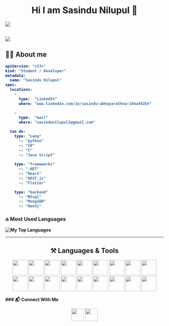 ## <h1 align="center">Hi I am Sasindu Nilupul 👋</h1>

<a href="#"><img src="https://user-images.githubusercontent.com/73097560/115834477-dbab4500-a447-11eb-908a-139a6edaec5c.gif"></a>
<br>

<br>
<a href="#"><img src="https://user-images.githubusercontent.com/73097560/115834477-dbab4500-a447-11eb-908a-139a6edaec5c.gif"></a>
<br>

<b><h2>🙇‍♀️ About me</h2>

```yaml
apiVersion: "v23+"
kind: "Student / Developer"
metadata:
  name: "Sasindu Nilupul"
spec:
  locations:
    - 
      type:  "LinkedIn"
      where: "www.linkedin.com/in/sasindu-abhayarathna-104a492b4"
      
    - 
      type:  "mail"
      where: "sasindunilupul2@gmail.com"

  Can do: 
    type: "Lang"
      -: "python"
      -: "C#"
      -: "C"
      -: "Java Script"
    
    type: "frameworks"
      -: ".NET"
      -: "React"
      -: "NEXT.js"
      -: "Flutter"

    type: "backend"
      -: "MYsql"
      -: "MongoDB"
      -: "Neo4j"

```

### 🔝 Most Used Languages

![My Top Languages](https://github-readme-stats-git-masterrstaa-rickstaa.vercel.app/api/top-langs/?username=sasindu26&layout=compact&theme=react-dark&cache_seconds=7200)

---
<h2 align="center">⚒️ Languages & Tools</h2>

<p align="center"> <img src="https://skillicons.dev/icons?i=react" width="48" /> <img src="https://skillicons.dev/icons?i=python" width="48" /> <img src="https://skillicons.dev/icons?i=js" width="48" /> <img src="https://skillicons.dev/icons?i=ts" width="48" /> <img src="https://skillicons.dev/icons?i=nextjs" width="48" /> <img src="https://skillicons.dev/icons?i=nodejs" width="48" /> <img src="https://skillicons.dev/icons?i=mongodb" width="48" /> <img src="https://skillicons.dev/icons?i=mysql" width="48" /> <img src="https://skillicons.dev/icons?i=php" width="48" /> <img src="https://skillicons.dev/icons?i=html" width="48" /> <img src="https://skillicons.dev/icons?i=css" width="48" /> <img src="https://skillicons.dev/icons?i=bootstrap" width="48" /> <img src="https://skillicons.dev/icons?i=tailwind" width="48" /> <img src="https://skillicons.dev/icons?i=git" width="48" /> <img src="https://skillicons.dev/icons?i=github" width="48" /> <img src="https://skillicons.dev/icons?i=vscode" width="48" /> <img src="https://skillicons.dev/icons?i=wordpress" width="48" /> <img src="https://skillicons.dev/icons?i=cs" width="48" /> </p>
### 📬 Connect With Me

<p align="center">
  <a href="https://github.com/sasindu26"><img src="https://skillicons.dev/icons?i=github" width="40"/></a>
  <a href="https://www.linkedin.com/in/sasindu-abhayarathna-104a492b4"><img src="https://skillicons.dev/icons?i=linkedin" width="40"/></a>
</p>
